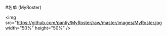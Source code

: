 #名单 (MyRoster)

<img src="https://github.com/pantiy/MyRoster/raw/master/images/MyRoster.jpg width="50%" height="50%" />